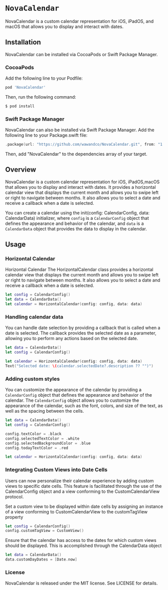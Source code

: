 # ``NovaCalendar``

NovaCalendar is a custom calendar representation for iOS, iPadOS, and macOS that allows you to display and interact with dates.

## Installation

NovaCalendar can be installed via CocoaPods or Swift Package Manager.

### CocoaPods

Add the following line to your Podfile:

```ruby
pod 'NovaCalendar'
```

Then, run the following command:

```ruby
$ pod install
```

### Swift Package Manager

NovaCalendar can also be installed via Swift Package Manager. Add the following line to your Package.swift file:

```swift
.package(url: "https://github.com/wawandco/NovaCalendar.git", from: "1.0.0")
```

Then, add "NovaCalendar" to the dependencies array of your target.

## Overview

NovaCalendar is a custom calendar representation for iOS, iPadOS,macOS that allows you to display and interact with dates. It provides a horizontal calendar view that displays the current month and allows you to swipe left or right to navigate between months. It also allows you to select a date and receive a callback when a date is selected.

You can create a calendar using the init(config: CalendarConfig, data: CalendarData) initializer, where `config` is a `CalendarConfig` object that defines the appearance and behavior of the calendar, and `data` is a `CalendarData` object that provides the data to display in the calendar.

## Usage

### Horizontal Calendar

Horizontal Calendar
The HorizontalCalendar class provides a horizontal calendar view that displays the current month and allows you to swipe left or right to navigate between months. It also allows you to select a date and receive a callback when a date is selected.

```swift
let config = CalendarConfig()
let data = CalendarData()
let calendar = HorizontalCalendar(config: config, data: data)
```

### Handling calendar data

You can handle date selection by providing a callback that is called when a date is selected. The callback provides the selected date as a parameter, allowing you to perform any actions based on the selected date.

```swift
let data = CalendarData()
let config = CalendarConfig()

let calendar = HorizontalCalendar(config: config, data: data)
Text("Selected date: \(calendar.selectedDate?.description ?? "")")
```

### Adding custom styles

You can customize the appearance of the calendar by providing a `CalendarConfig` object that defines the appearance and behavior of the calendar. The `CalendarConfig` object allows you to customize the appearance of the calendar, such as the font, colors, and size of the text, as well as the spacing between the cells.

```swift
let data = CalendarData()
let config = CalendarConfig()

config.textColor = .black
config.selectedTextColor = .white
config.selectedBackgroundColor = .blue
config.todayTextColor = .red

let calendar = HorizontalCalendar(config: config, data: data)
```


### Integrating Custom Views into Date Cells

Users can now personalize their calendar experience by adding custom views to specific date cells. This feature is facilitated through the use of the CalendarConfig object and a view conforming to the CustomCalendarView protocol.

Set a custom view to be displayed within date cells by assigning an instance of a view conforming to CustomCalendarView to the customTagView property


```swift
let config = CalendarConfig()
config.customTagView = CustomView()
```

Ensure that the calendar has access to the dates for which custom views should be displayed. This is accomplished through the CalendarData object

```swift
let data = CalendarData()
data.customDayDates = [Date.now]
```

### License

NovaCalendar is released under the MIT license. See LICENSE for details.
